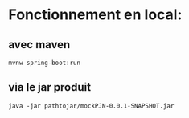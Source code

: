 # Fonctionnement en local:

## avec maven

```
mvnw spring-boot:run
```

## via le jar produit

```
java -jar pathtojar/mockPJN-0.0.1-SNAPSHOT.jar
```